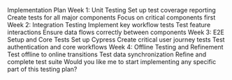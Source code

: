 Implementation Plan
Week 1: Unit Testing
Set up test coverage reporting
Create tests for all major components
Focus on critical components first
Week 2: Integration Testing
Implement key workflow tests
Test feature interactions
Ensure data flows correctly between components
Week 3: E2E Setup and Core Tests
Set up Cypress
Create critical user journey tests
Test authentication and core workflows
Week 4: Offline Testing and Refinement
Test offline to online transitions
Test data synchronization
Refine and complete test suite
Would you like me to start implementing any specific part of this testing plan?
